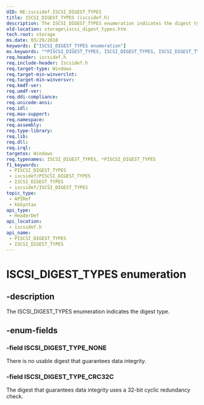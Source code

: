 ```yaml
---
UID: NE:iscsidef.ISCSI_DIGEST_TYPES
title: ISCSI_DIGEST_TYPES (iscsidef.h)
description: The ISCSI_DIGEST_TYPES enumeration indicates the digest type.
old-location: storage\iscsi_digest_types.htm
tech.root: storage
ms.date: 03/29/2018
keywords: ["ISCSI_DIGEST_TYPES enumeration"]
ms.keywords: "*PISCSI_DIGEST_TYPES, ISCSI_DIGEST_TYPES, ISCSI_DIGEST_TYPES enumeration [Storage Devices], ISCSI_DIGEST_TYPE_CRC32C, ISCSI_DIGEST_TYPE_NONE, PISCSI_DIGEST_TYPES, PISCSI_DIGEST_TYPES enumeration pointer [Storage Devices], iscsidef/ISCSI_DIGEST_TYPES, iscsidef/ISCSI_DIGEST_TYPE_CRC32C, iscsidef/ISCSI_DIGEST_TYPE_NONE, iscsidef/PISCSI_DIGEST_TYPES, storage.iscsi_digest_types, structs-iSCSI_107b48fe-7dd1-41d3-b329-d82ba0cd13d4.xml"
req.header: iscsidef.h
req.include-header: Iscsidef.h
req.target-type: Windows
req.target-min-winverclnt: 
req.target-min-winversvr: 
req.kmdf-ver: 
req.umdf-ver: 
req.ddi-compliance: 
req.unicode-ansi: 
req.idl: 
req.max-support: 
req.namespace: 
req.assembly: 
req.type-library: 
req.lib: 
req.dll: 
req.irql: 
targetos: Windows
req.typenames: ISCSI_DIGEST_TYPES, *PISCSI_DIGEST_TYPES
f1_keywords:
 - PISCSI_DIGEST_TYPES
 - iscsidef/PISCSI_DIGEST_TYPES
 - ISCSI_DIGEST_TYPES
 - iscsidef/ISCSI_DIGEST_TYPES
topic_type:
 - APIRef
 - kbSyntax
api_type:
 - HeaderDef
api_location:
 - iscsidef.h
api_name:
 - PISCSI_DIGEST_TYPES
 - ISCSI_DIGEST_TYPES
---
```


# ISCSI_DIGEST_TYPES enumeration


## -description

The ISCSI_DIGEST_TYPES enumeration indicates the digest type.

## -enum-fields

### -field ISCSI_DIGEST_TYPE_NONE

There is no usable digest that guarantees data integrity.

### -field ISCSI_DIGEST_TYPE_CRC32C

The digest that guarantees data integrity uses a 32-bit cyclic redundancy check.

